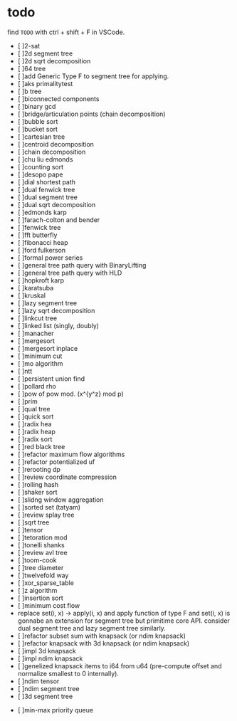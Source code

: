 # todo

find `TODO` with ctrl + shift + F in VSCode.
* [ ]2-sat
* [ ]2d segment tree
* [ ]2d sqrt decomposition
* [ ]64 tree
* [ ]add Generic Type F to segment tree for applying.
* [ ]aks primalitytest
* [ ]b tree
* [ ]biconnected components
* [ ]binary gcd
* [ ]bridge/articulation points (chain decomposition)
* [ ]bubble sort
* [ ]bucket sort
* [ ]cartesian tree
* [ ]centroid decomposition
* [ ]chain decomposition
* [ ]chu liu edmonds
* [ ]counting sort
* [ ]desopo pape
* [ ]dial shortest path
* [ ]dual fenwick tree
* [ ]dual segment tree
* [ ]dual sqrt decomposition
* [ ]edmonds karp
* [ ]farach-colton and bender
* [ ]fenwick tree
* [ ]fft butterfly
* [ ]fibonacci heap
* [ ]ford fulkerson
* [ ]formal power series
* [ ]general tree path query with BinaryLifting
* [ ]general tree path query with HLD
* [ ]hopkroft karp
* [ ]karatsuba
* [ ]kruskal
* [ ]lazy segment tree
* [ ]lazy sqrt decomposition
* [ ]linkcut tree
* [ ]linked list (singly, doubly)
* [ ]manacher
* [ ]mergesort
* [ ]mergesort inplace
* [ ]minimum cut
* [ ]mo algorithm
* [ ]ntt
* [ ]persistent union find
* [ ]pollard rho
* [ ]pow of pow mod. (x^{y^z} mod p)
* [ ]prim
* [ ]qual tree
* [ ]quick sort
* [ ]radix hea
* [ ]radix heap
* [ ]radix sort
* [ ]red black tree
* [ ]refactor maximum flow algorithms
* [ ]refactor potentialized uf
* [ ]rerooting dp
* [ ]review coordinate compression
* [ ]rolling hash
* [ ]shaker sort
* [ ]slidng window aggregation
* [ ]sorted set (tatyam)
* [ ]review splay tree
* [ ]sqrt tree
* [ ]tensor
* [ ]tetoration mod
* [ ]tonelli shanks
* [ ]review avl tree
* [ ]toom-cook
* [ ]tree diameter
* [ ]twelvefold way
* [ ]xor_sparse_table
* [ ]z algorithm
* [ ]insertion sort
* [ ]minimum cost flow
* replace set(i, x) -> apply(i, x) and apply function of type F and set(i, x) is gonnabe an extension for segment tree but primitime core API. consider dual segment tree and lazy segment tree similarly.
* [ ]refactor subset sum with knapsack (or ndim knapsack)
* [ ]refactor knapsack with 3d knapsack (or ndim knapsack)
* [ ]impl 3d knapsack
* [ ]impl ndim knapsack
* [ ]genelized knapsack items to i64 from u64 (pre-compute offset and normalize smallest to 0 internally).
* [ ]ndim tensor
* [ ]ndim segment tree
* [ ]3d segment tree
- [ ]min-max priority queue
